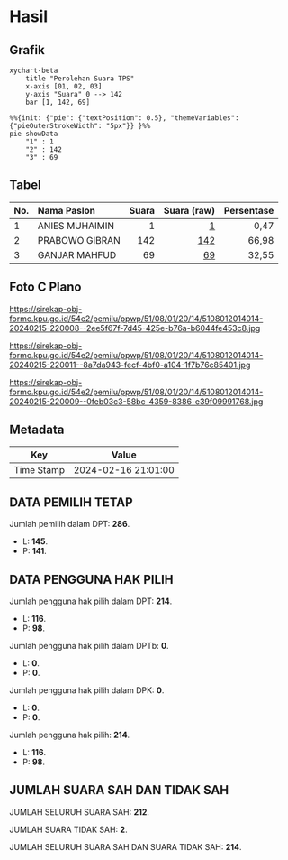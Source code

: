 # Hasil

## Grafik

```mermaid
xychart-beta
    title "Perolehan Suara TPS"
    x-axis [01, 02, 03]
    y-axis "Suara" 0 --> 142
    bar [1, 142, 69]
```

```mermaid
%%{init: {"pie": {"textPosition": 0.5}, "themeVariables": {"pieOuterStrokeWidth": "5px"}} }%%
pie showData
    "1" : 1
    "2" : 142
    "3" : 69
```

## Tabel

| No. | Nama Paslon    | Suara | Suara (raw) | Persentase |
|:--- |:-------------- | -----:| -----------:| ----------:|
| 1   | ANIES MUHAIMIN | 1     | [1][p-1]    | 0,47       |
| 2   | PRABOWO GIBRAN | 142   | [142][p-2]  | 66,98      |
| 3   | GANJAR MAHFUD  | 69    | [69][p-3]   | 32,55      |


[p-1]: https://github.com/gigit-pemilu/pemilu-2024-51-bali/blob/main/pilpres/hitung-suara/sub/51-bali/sub/08-buleleng/sub/01-gerokgak/sub/2014-tukadsumaga/sub/014-tps/sub/paslon-1.txt
[p-2]: https://github.com/gigit-pemilu/pemilu-2024-51-bali/blob/main/pilpres/hitung-suara/sub/51-bali/sub/08-buleleng/sub/01-gerokgak/sub/2014-tukadsumaga/sub/014-tps/sub/paslon-2.txt
[p-3]: https://github.com/gigit-pemilu/pemilu-2024-51-bali/blob/main/pilpres/hitung-suara/sub/51-bali/sub/08-buleleng/sub/01-gerokgak/sub/2014-tukadsumaga/sub/014-tps/sub/paslon-3.txt

## Foto C Plano

https://sirekap-obj-formc.kpu.go.id/54e2/pemilu/ppwp/51/08/01/20/14/5108012014014-20240215-220008--2ee5f67f-7d45-425e-b76a-b6044fe453c8.jpg

https://sirekap-obj-formc.kpu.go.id/54e2/pemilu/ppwp/51/08/01/20/14/5108012014014-20240215-220011--8a7da943-fecf-4bf0-a104-1f7b76c85401.jpg

https://sirekap-obj-formc.kpu.go.id/54e2/pemilu/ppwp/51/08/01/20/14/5108012014014-20240215-220009--0feb03c3-58bc-4359-8386-e39f09991768.jpg


## Metadata

| Key        | Value               |
| ---------- | ------------------- |
| Time Stamp | 2024-02-16 21:01:00 |


## DATA PEMILIH TETAP

Jumlah pemilih dalam DPT: **286**.
 * L: **145**.
 * P: **141**.

## DATA PENGGUNA HAK PILIH

Jumlah pengguna hak pilih dalam DPT: **214**.
 * L: **116**.
 * P: **98**.

Jumlah pengguna hak pilih dalam DPTb: **0**.
 * L: **0**.
 * P: **0**.

Jumlah pengguna hak pilih dalam DPK: **0**.
 * L: **0**.
 * P: **0**.

Jumlah pengguna hak pilih: **214**.
 * L: **116**.
 * P: **98**.

## JUMLAH SUARA SAH DAN TIDAK SAH

JUMLAH SELURUH SUARA SAH: **212**.

JUMLAH SUARA TIDAK SAH: **2**.

JUMLAH SELURUH SUARA SAH DAN SUARA TIDAK SAH: **214**.


